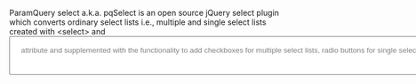ParamQuery select a.k.a. pqSelect is an open source jQuery select plugin which converts ordinary select lists i.e., multiple and single select lists created with &lt;select&gt; and <select multiple="multiple"> HTML tag into theme ready jQueryUI widget with support for grouping via <optgroup> tag, disabled options via <option disabled="disabled"> attribute and supplemented with the functionality to add checkboxes for multiple select lists, radio buttons for single select lists, search box to search options, keyboard navigation and many options, methods and events.
